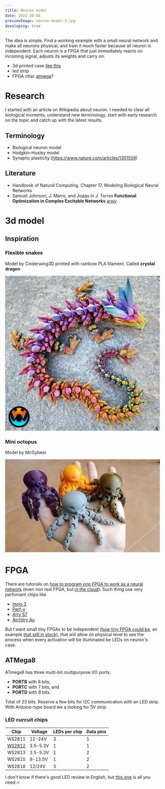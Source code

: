 ```yaml
---
title: Neuron model
date: 2022-20-08
previewImage: neuron-model-3.jpg
developing: true
---
```


The idea is simple. Find a working example with a small neural network and make all neurons physical, and train it much faster because all neuron is independent. Each neuron is a FPGA that just immediately reacts on incoming signal, adjusts its weights and carry on.

- 3d printed case [like this](https://www.thingiverse.com/thing:3505006)
- led strip
- FPGA chip: [atmega](/make/arduino-soul-possession)?


# Research

I started with an article on Wikipedia about neuron. I needed to clear all biological moments, understand new terminology, start with early research on the topic and catch up with the latest results.

## Terminology

- Biological neuron model
- Hodgkin–Huxley model
- Synaptic plasticity (https://www.nature.com/articles/1301559)

## Literature

- Handbook of Natural Computing. Chapter 17. Modeling Biological Neural Networks
- Samuel Johnson, J. Marro, and Joaqu ́ın J. Torres **Functional Optimization in Complex Excitable Networks** [arxiv](https://arxiv.org/abs/0805.1309)

# 3d model

## Inspiration

### Flexible snakes

Model by Cinderwing3D printed with rainbow PLA filament. Called **crystal dragon**

![Flexible dragons/snakes. Printed with rainbow PLA](./3d-printed-flexible-dragon-snake.jpg)

### Mini octopus

Model by McGybeer

![](./3d-print-in-place-mini-octopus.jpeg)


# FPGA


There are tutorials on [how to program one FPGA to work as a neural network](https://www.youtube.com/watch?v=Qgjawf20v7Y) (even non real FPGA, but [in the cloud](https://towardsdatascience.com/neural-network-inference-on-fpgas-d1c20c479e84)). Such thing use very perfomant chips like

- [mojo 3](https://www.nutsvolts.com/magazine/article/July2015_Clarke)
- [Perf-v](https://www.electromaker.io/shop/product/perf-v-based-on-xilinx-artix-7-fpga-risc-v-opensource)
- [Arty S7](https://digilent.com/shop/arty-s7-spartan-7-fpga-development-board/)
- [Alchitry Au](https://www.sparkfun.com/products/16527)

But I want small tiny FPGAs to be independent ([how tiny FPGA could be](https://hackaday.com/2015/07/03/hackaday-prize-entry-they-make-fpgas-that-small/), an example [that still in stock](https://www.adafruit.com/product/4332)), that will allow on physical level to see the process when every activation will be illuminated be LEDs on neuron's case.


## ATMega8

ATmega8 has three multi-bit multipurpose I/O ports: 

- **PORTB** with 8 bits, 
- **PORTC** with 7 bits, and 
- **PORTD** with 8 bits. 

Total of 23 bits. Reserve a few bits for I2C communication with an LED strip. With Arduino-type board we a looking for 5V strip

### LED curcuit chips

Chip   | Voltage  | LEDs per chip | Data pins
-------|----------|---------------|----------
WS2811 | 12-24V   |  3            |  1
[WS2812](https://www.amazon.com/BTF-LIGHTING-Individual-Addressable-Flexible-Non-Waterproof/dp/B088FKZWDQ/) | 3.5-5.3V |  1            |  1
WS2813 | 3.5-5.3V |  1            |  2
WS2815 | 9-13.5V  |  1            |  2
WS2818 | 12/24V   |  3            |  2

I don't know if there's good LED review in English, but [this one](https://alexgyver.ru/ws2812_guide/) is all you need 🔥